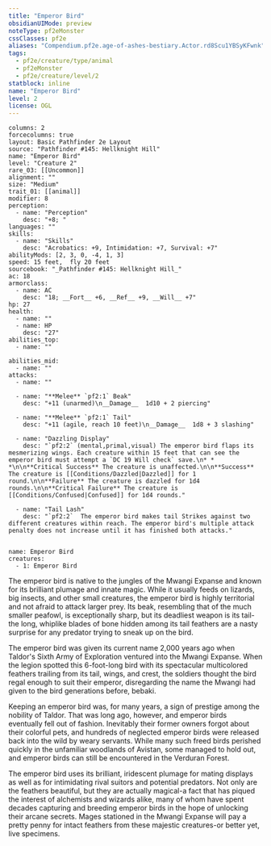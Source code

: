 ```yaml
---
title: "Emperor Bird"
obsidianUIMode: preview
noteType: pf2eMonster
cssClasses: pf2e
aliases: "Compendium.pf2e.age-of-ashes-bestiary.Actor.rd8Scu1YBSyKFwnk" 
tags:
  - pf2e/creature/type/animal
  - pf2eMonster
  - pf2e/creature/level/2
statblock: inline
name: "Emperor Bird"
level: 2
license: OGL
---
```


```statblock
columns: 2
forcecolumns: true
layout: Basic Pathfinder 2e Layout
source: "Pathfinder #145: Hellknight Hill"
name: "Emperor Bird"
level: "Creature 2"
rare_03: [[Uncommon]]
alignment: ""
size: "Medium"
trait_01: [[animal]]
modifier: 8
perception:
  - name: "Perception"
    desc: "+8; "
languages: ""
skills:
  - name: "Skills"
    desc: "Acrobatics: +9, Intimidation: +7, Survival: +7"
abilityMods: [2, 3, 0, -4, 1, 3]
speed: 15 feet,  fly 20 feet
sourcebook: "_Pathfinder #145: Hellknight Hill_"
ac: 18
armorclass:
  - name: AC
    desc: "18; __Fort__ +6, __Ref__ +9, __Will__ +7"
hp: 27
health:
  - name: ""
  - name: HP
    desc: "27"
abilities_top:
  - name: ""

abilities_mid:
  - name: ""
attacks:
  - name: ""

  - name: "**Melee** `pf2:1` Beak"
    desc: "+11 (unarmed)\n__Damage__  1d10 + 2 piercing"

  - name: "**Melee** `pf2:1` Tail"
    desc: "+11 (agile, reach 10 feet)\n__Damage__  1d8 + 3 slashing"

  - name: "Dazzling Display"
    desc: "`pf2:2` (mental,primal,visual) The emperor bird flaps its mesmerizing wings. Each creature within 15 feet that can see the emperor bird must attempt a `DC 19 Will check` save.\n* * *\n\n**Critical Success** The creature is unaffected.\n\n**Success** The creature is [[Conditions/Dazzled|Dazzled]] for 1 round.\n\n**Failure** The creature is dazzled for 1d4 rounds.\n\n**Critical Failure** The creature is [[Conditions/Confused|Confused]] for 1d4 rounds."

  - name: "Tail Lash"
    desc: "`pf2:2`  The emperor bird makes tail Strikes against two different creatures within reach. The emperor bird's multiple attack penalty does not increase until it has finished both attacks."
 
```

```encounter-table
name: Emperor Bird
creatures:
  - 1: Emperor Bird
```



The emperor bird is native to the jungles of the Mwangi Expanse and known for its brilliant plumage and innate magic. While it usually feeds on lizards, big insects, and other small creatures, the emperor bird is highly territorial and not afraid to attack larger prey. Its beak, resembling that of the much smaller peafowl, is exceptionally sharp, but its deadliest weapon is its tail-the long, whiplike blades of bone hidden among its tail feathers are a nasty surprise for any predator trying to sneak up on the bird.

The emperor bird was given its current name 2,000 years ago when Taldor's Sixth Army of Exploration ventured into the Mwangi Expanse. When the legion spotted this 6-foot-long bird with its spectacular multicolored feathers trailing from its tail, wings, and crest, the soldiers thought the bird regal enough to suit their emperor, disregarding the name the Mwangi had given to the bird generations before, bebaki.

Keeping an emperor bird was, for many years, a sign of prestige among the nobility of Taldor. That was long ago, however, and emperor birds eventually fell out of fashion. Inevitably their former owners forgot about their colorful pets, and hundreds of neglected emperor birds were released back into the wild by weary servants. While many such freed birds perished quickly in the unfamiliar woodlands of Avistan, some managed to hold out, and emperor birds can still be encountered in the Verduran Forest.

The emperor bird uses its brilliant, iridescent plumage for mating displays as well as for intimidating rival suitors and potential predators. Not only are the feathers beautiful, but they are actually magical-a fact that has piqued the interest of alchemists and wizards alike, many of whom have spent decades capturing and breeding emperor birds in the hope of unlocking their arcane secrets. Mages stationed in the Mwangi Expanse will pay a pretty penny for intact feathers from these majestic creatures-or better yet, live specimens.
